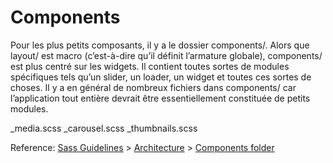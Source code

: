 # Components

Pour les plus petits composants, il y a le dossier components/. Alors que layout/ est macro (c’est-à-dire qu’il définit l’armature globale), components/ est plus centré sur les widgets. Il contient toutes sortes de modules spécifiques tels qu’un slider, un loader, un widget et toutes ces sortes de choses. Il y a en général de nombreux fichiers dans components/ car l’application tout entière devrait être essentiellement constituée de petits modules.

_media.scss
_carousel.scss
_thumbnails.scss


Reference: [Sass Guidelines](https://sass-guidelin.es/) > [Architecture](https://sass-guidelin.es/#architecture) > [Components folder](https://sass-guidelin.es/#components-folder)
